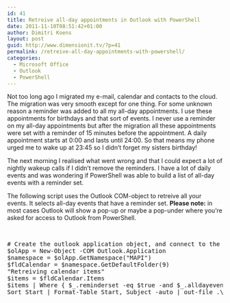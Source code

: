 ```yaml
---
id: 41
title: Retreive all-day appointments in Outlook with PowerShell
date: 2011-11-10T08:51:42+01:00
author: Dimitri Koens
layout: post
guid: http://www.dimensionit.tv/?p=41
permalink: /retreive-all-day-appointments-with-powershell/
categories:
  - Microsoft Office
  - Outlook
  - PowerShell
---
```

Not too long ago I migrated my e-mail, calendar and contacts to the cloud. The migration was very smooth except for one thing. For some unknown reason a reminder was added to all my all-day appointments. I use these appointments for birthdays and that sort of events. I never use a reminder on my all-day appointments but after the migration all these appointments were set with a reminder of 15 minutes before the appointment. A daily appointment starts at 0:00 and lasts until 24:00. So that means my phone urged me to wake up at 23:45 so I didn&#8217;t forget my sisters birthday!

The next morning I realised what went wrong and that I could expect a lot of nightly wakeup calls if I didn&#8217;t remove the reminders. I have a lot of daily events and was wondering if PowerShell was able to build a list of all-day events with a reminder set.

The following script uses the Outlook COM-object to retreive all your events. It selects all-day events that have a reminder set. **Please note:** in most cases Outlook will show a pop-up or maybe a pop-under where you&#8217;re asked for access to Outlook from PowerShell.

&nbsp;

<pre class="brush: powershell; gutter: true"># Create the outlook application object, and connect to the calendar folder
$olApp = New-Object -COM Outlook.Application
$namespace = $olApp.GetNamespace("MAPI")
$fldCalendar = $namespace.GetDefaultFolder(9)
"Retreiving calendar items"
$items = $fldCalendar.Items
$items | Where { $_.reminderset -eq $true -and $_.alldayevent -eq $true -and $_.isrecurring -eq $true } |
Sort Start | Format-Table Start, Subject -auto | out-file .\agenda-reminders.txt
</pre>

&nbsp;

<!-- AddThis Advanced Settings generic via filter on the_content -->

<!-- AddThis Share Buttons generic via filter on the_content -->